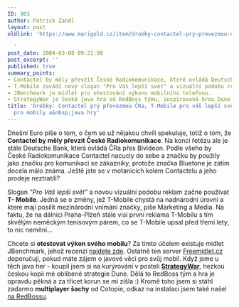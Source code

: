 ```yaml
---
ID: 903
author: Patrick Zandl
layout: post
oldlink: 'https://www.marigold.cz/item/drobky-contactel-pry-prevezmou-cra-t-mobile-pro-vas-lepsi-svet-javovy-benchmark-pro-mobily-a-java-hry

  '
post_date: 2004-03-08 09:22:00
post_excerpt: ''
published: true
summary_points:
- Contactel by měly převzít České Radiokomunikace, které ovládá Deutsche Bank.
- T-Mobile zavádí nový slogan "Pro Váš lepší svět" a vizuální podobu reklam.
- JBenchmark je midlet pro otestování výkonu mobilního telefonu.
- StrategyWar je česká java hra od RedBoss týmu, inspirovaná hrou Dune.
title: 'Drobky: Contactel prý převezmou ČRa, T-Mobile pro váš lepší svět, javový benchmark
  pro mobily a&nbsp;java hry'
---
```


<p>
Dnešní Euro píše o tom, o čem se už nějakou chvíli spekuluje, totiž o tom, že <STRONG>Contactel by měly převzít České Radiokomunikace</STRONG>. Na konci řetězu ale je stále Deutsche Bank, která ovládá ČRa přes Bivideon. Podle všeho by České Radiokomunikace Contactel nacucly do sebe a značku by použily jako značku pro komunikaci se zákazníky, protože značka Bluetone je zatím docela málo známa. Ještě jste se v motanicích kolem Contactelu a jeho prodeje neztratili? </p>

<p>
Slogan <EM>"Pro Váš lepší svět"</EM> a novou vizuální podobu reklam začne používat <STRONG>T- Mobile</STRONG>. Jedná se o změny, jež T-Mobile chystá na nadnárodní úrovni a které mají posílit mezinárodní vnímání značky, píše Marketing a Media. Na faktu, že na dálnici Praha-Plzeň stále visí první reklama T-Mobilu s tím skvělým neměckým tenisovým párem, co se T-Mobile upsal před třemi lety, to nic nemění...</p>

<p>
Chcete si <STRONG>otestovat výkon svého mobilu</STRONG>? Za tímto účelem existuje midlet JBenchmark, jehož recenzi <A href="http://www.freemidlet.cz/clanek.php?id=358" target=_blank>najdete zde</A>. Ostatně ten server <A href="http://www.freemidlet.cz/" target=_blank>Freemidlet.cz</A> doporučuji, pokud máte zájem o javové věci pro svůj mobil. Když jsme u těch java her - koupil jsem si na kurýrování v posteli <A href="http://www.redboss.cz/cz/clanky/recenze.php?id=435" target=_blank><STRONG>StrategyWar</STRONG></A>, hezkou českou kopii mé oblíbené strategie Dune. Dělá to RedBoss tým a hra je opravdu pěkná a za třicet korun se mi zišla :) Kromě toho jsem si stáhl zadarmo&#160;<STRONG>multiplayer šachy</STRONG> od Cotopie, odkaz na instalaci&#160;jsem také našel <A href="http://www.redboss.cz/cz/clanky/recenze.php?id=433" target=_blank>na RedBossu</A>.</p>